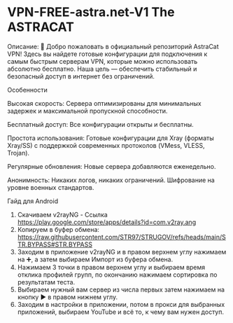 # VPN-FREE-astra.net-V1 The ASTRACAT
Описание: 🚀 Добро пожаловать в официальный  репозиторий AstraCat VPN! Здесь вы найдете готовые конфигурации для подключения к самым быстрым серверам VPN, которые можно использовать абсолютно бесплатно. Наша цель — обеспечить стабильный и безопасный доступ в интернет без ограничений.

Особенности 

Высокая скорость: Сервера оптимизированы для минимальных задержек и максимальной пропускной способности.

Бесплатный доступ: Все конфигурации открыты и бесплатны.

Простота использования: Готовые конфигурации для Xray (форматы Xray/SS) с поддержкой современных протоколов (VMess, VLESS, Trojan).

Регулярные обновления: Новые сервера добавляются еженедельно.

Анонимность: Никаких логов, никаких ограничений. Шифрование на уровне военных стандартов.


Гайд для Android
1. Скачиваем v2rayNG - Ссылка https://play.google.com/store/apps/details?id=com.v2ray.ang
2. Копируем в буфер обмена:
https://raw.githubusercontent.com/STR97/STRUGOV/refs/heads/main/STR.BYPASS#STR.BYPASS
3. Заходим в приложение v2rayNG и в правом верхнем углу нажимаем на ➕, а затем выбираем Импорт из буфера обмена.
4. Нажимаем 3 точки в правом верхнем углу и выбираем время отклика профилей групп, по окончанию нажимаем сортировка по результатам теста.
5. Выбираем нужный вам сервер из числа первых затем нажимаем на кнопку ▶️ в правом нижнем углу.
6. Заходим в настройки в приложении, потом в прокси для выбранных приложений, выбираем YouTube и всё то, к чему вам нужен доступ. 
